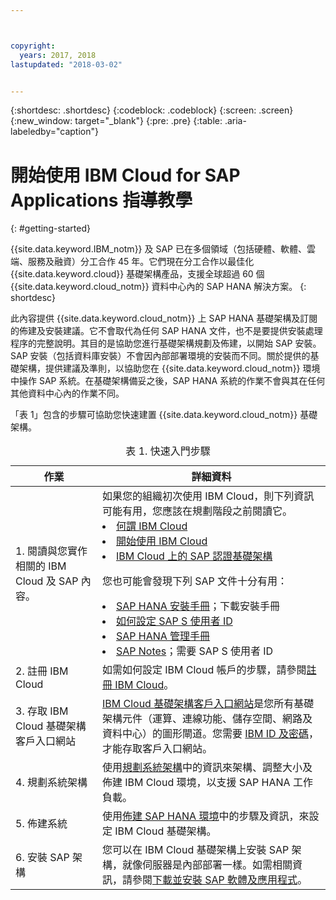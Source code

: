 ```yaml
---



copyright:
  years: 2017, 2018
lastupdated: "2018-03-02"


---
```


{:shortdesc: .shortdesc}
{:codeblock: .codeblock}
{:screen: .screen}
{:new_window: target="_blank"}
{:pre: .pre}
{:table: .aria-labeledby="caption"}

# 開始使用 IBM Cloud for SAP Applications 指導教學
{: #getting-started}

{{site.data.keyword.IBM_notm}} 及 SAP 已在多個領域（包括硬體、軟體、雲端、服務及融資）分工合作 45 年。它們現在分工合作以最佳化 {{site.data.keyword.cloud}} 基礎架構產品，支援全球超過 60 個 {{site.data.keyword.cloud_notm}} 資料中心內的 SAP HANA 解決方案。
{: shortdesc}

此內容提供 {{site.data.keyword.cloud_notm}} 上 SAP HANA 基礎架構及訂閱的佈建及安裝建議。它不會取代為任何 SAP HANA 文件，也不是要提供安裝處理程序的完整說明。其目的是協助您進行基礎架構規劃及佈建，以開始 SAP 安裝。SAP 安裝（包括資料庫安裝）不會因內部部署環境的安裝而不同。關於提供的基礎架構，提供建議及準則，以協助您在 {{site.data.keyword.cloud_notm}} 環境中操作 SAP 系統。在基礎架構備妥之後，SAP HANA 系統的作業不會與其在任何其他資料中心內的作業不同。

「表 1」包含的步驟可協助您快速建置 {{site.data.keyword.cloud_notm}} 基礎架構。
<table>
   <CAPTION>表 1. 快速入門步驟</CAPTION>
   <THEAD>
   <TR>
   <th>作業</th>
   <th>詳細資料</th>
   </TR>
   </THEAD>
   <TBODY>
   <tr>
   <td>1. 閱讀與您實作相關的 IBM Cloud 及 SAP 內容。</td>
   <td>如果您的組織初次使用 IBM Cloud，則下列資訊可能有用，您應該在規劃階段之前閱讀它。
   <li><a href="https://ibm.com/cloud-computing/">何謂 IBM Cloud</a></li>
   <li><a href="https://ibm.com/cloud/get-started">開始使用 IBM Cloud</a></li>
   <li><a href="https://www.ibm.com/cloud/bare-metal-servers/sap">IBM Cloud 上的 SAP 認證基礎架構</a></li>
     
   您也可能會發現下列 SAP 文件十分有用：     
   <li><a href="https://www.sap.com/products/hana/implementation/resources.html">SAP HANA 安裝手冊</a>；下載安裝手冊</li> 
   <li><a href="https://www.sapappsdevelopmentpartnercenter.com/en/faq/program-faqs_2/how-to-receive-an-s-user-to-access-the-s_77/">如何設定 SAP S 使用者 ID</a></li>
   <li><a href="https://help.sap.com/hana/SAP_HANA_Administration_Guide_en.pdf">SAP HANA 管理手冊</a></li>
   <li><a href="https://support.sap.com">SAP Notes</a>；需要 SAP S 使用者 ID</li>
   <tr>
   <td>2. 註冊 IBM Cloud</td>
   <td>如需如何設定 IBM Cloud 帳戶的步驟，請參閱<a href="https://console.bluemix.net/docs/admin/adminpublic.html#signing-up-for-ibm-cloud">註冊 IBM Cloud</a>。</td>
 <tr>
   <td>3. 存取 IBM Cloud 基礎架構客戶入口網站</td>
   <td><a href="https://control.softlayer.com">IBM Cloud 基礎架構客戶入口網站</a>是您所有基礎架構元件（運算、連線功能、儲存空間、網路及資料中心）的圖形閘道。您需要 <a href="https://console.bluemix.net/docs/customer-portal/getting-started.html#getting-started">IBM ID 及密碼</a>，才能存取客戶入口網站。</td> 
   <tr>
   <td>4. 規劃系統架構</td>
   <td>使用<a href="hana-planning-your-system-landscape.html">規劃系統架構</a>中的資訊來架構、調整大小及佈建 IBM Cloud 環境，以支援 SAP HANA 工作負載。</td>  
 <tr>
   <td>5. 佈建系統</td>
   <td>使用<a href="hana-provision-environment.html#provision_environment">佈建 SAP HANA 環境</a>中的步驟及資訊，來設定 IBM Cloud 基礎架構。</td>
   <tr>
   <td>6. 安裝 SAP 架構</td>
   <td>您可以在 IBM Cloud 基礎架構上安裝 SAP 架構，就像伺服器是內部部署一樣。如需相關資訊，請參閱<a href="hana-installing-SAP-landscape.htm#install_sap">下載並安裝 SAP 軟體及應用程式</a>。</td>
   </td>
   </tr>
   </TBODY>
   </table>
